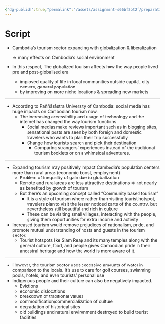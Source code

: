 ```yaml
---
{"dg-publish":true,"permalink":"/assets/assignment-s66bf2ot2f/preparatio/script/"}
---
```


# Script

- Cambodia’s tourism sector expanding with globalization & liberalization
    
    ⇒ many effects on Cambodia’s social environment
    
- In this respect, The globalized tourism affects how the way people lived pre and post-globalized era
    - improved quality of life in local communities outside capital, city centers, general population
    - by improving on more niche locations & spreading new markets

---

- According to Paññāsāstra University of Cambodia: social media has huge impacts on Cambodian tourism now.
    - The increasing accessibility and usage of technology and the internet has changed the way tourism functions
        - Social medias make reviews important such as in blogging sites, sensational posts are seen by both foreign and domestic travelers who wants to plan their trip successfully
        - Change how tourists search and pick their destination
            - Comparing strangers’ experiences instead of the traditional tourism booklets or on a whimsical adventures.

---

- Expanding tourism may positively impact Cambodia’s population centers more than rural areas (economic boost, employment)
    - Problem of inequality of gain due to globalization
    - Remote and rural areas are less attractive destinations ⇒ not nearly as benefited by growth of tourism
    - But there’s an upcoming concept called “Community based tourism”
        - It is a style of tourism where rather than visiting tourist hotspot, travelers plan to visit the lesser noticed parts of the country, but nevertheless still beautiful and rich in culture
        - These can be visiting small villages, interacting with the people, giving them opportunities for extra income and activity
- Increased tourism would remove prejudices of nationalism, pride, and promote mutual understanding of hosts and guests in the tourism sector.
    - Tourist hotspots like Siam Reap and its many temples along with the general culture, food, and people gives Cambodian pride in their ancestral heritage and how the world is more aware of it.

---

- However, the tourism sector uses excessive amounts of water in comparison to the locals. It’s use to care for golf courses, swimming pools, hotels, and even tourists’ personal use
- Indigenous people and their culture can also be negatively impacted.
    - Evictions
    - economic dislocations
    - breakdown of traditional values
    - commodification/commercialization of culture
    - degradation of historical sites
    - old buildings and natural environment destroyed to build tourist facilities